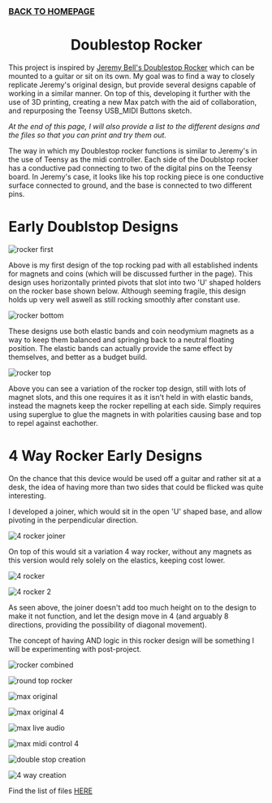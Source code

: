 ### [BACK TO HOMEPAGE](https://ejwilcoxprojects.github.io)

<h1 align="center">Doublestop Rocker</h1>


This project is inspired by [Jeremy Bell's Doublestop Rocker](https://www.youtube.com/watch?v=v0ewoMDygK0) which can be mounted to a guitar or sit on its own. My goal was to find a way to closely replicate Jeremy's original design, but provide several designs capable of working in a similar manner. On top of this, developing it further with the use of 3D printing, creating a new Max patch with the aid of collaboration, and repurposing the Teensy USB_MIDI Buttons sketch.

*At the end of this page, I will also provide a list to the different designs and the files so that you can print and try them out.*

The way in which my Doublestop rocker functions is similar to Jeremy's in the use of Teensy as the midi controller. Each side of the Doublstop rocker has a conductive pad connecting to two of the digital pins on the Teensy board. In Jeremy's case, it looks like his top rocking piece is one conductive surface connected to ground, and the base is connected to two different pins.

# Early Doublstop Designs

![rocker first](https://i.ibb.co/CzrPGDZ/Double-Stop-Rocker-Top-Variation-3-2022-Jul-31-10-47-06-AM-000-Customized-View6365680705-png-alpha.png)

Above is my first design of the top rocking pad with all established indents for magnets and coins (which will be discussed further in the page).
This design uses horizontally printed pivots that slot into two 'U' shaped holders on the rocker base shown below. Although seeming fragile, this design holds up very well aswell as still rocking smoothly after constant use. 

![rocker bottom](https://i.ibb.co/12x50jS/Rocker-base-design-dupe-2022-Jul-31-10-33-59-AM-000-Customized-View11890239674-png-alpha.png)

These designs use both elastic bands and coin neodymium magnets as a way to keep them balanced and springing back to a neutral floating position. The elastic bands can actually provide the same effect by themselves, and better as a budget build.

![rocker top](https://i.ibb.co/JRQ6S5J/Double-Stop-Rocker-Top-Variation-3-bar-2022-Jul-31-10-32-04-AM-000-Customized-View21107458359-png-al.png)

Above you can see a variation of the rocker top design, still with lots of magnet slots, and this one requires it as it isn't held in with elastic bands, instead the magnets keep the rocker repelling at each side. Simply requires using superglue to glue the magnets in with polarities causing base and top to repel against eachother.

# 4 Way Rocker Early Designs

On the chance that this device would be used off a guitar and rather sit at a desk, the idea of having more than two sides that could be flicked was quite interesting. 

I developed a joiner, which would sit in the open 'U' shaped base, and allow pivoting in the perpendicular direction.

![4 rocker joiner](https://i.ibb.co/SxdJfRG/Double-Stop-Rocker-joiner-2022-Jul-31-10-33-18-AM-000-Customized-View6896141530-png-alpha.png)

On top of this would sit a variation 4 way rocker, without any magnets as this version would rely solely on the elastics, keeping cost lower.

![4 rocker](https://i.ibb.co/w0r3HPX/Rocker-base-design-dupe-2-2022-Jul-31-10-36-46-AM-000-Customized-View1814049647-png-alpha.png)

![4 rocker 2](https://i.ibb.co/zsv0frX/Rocker-base-design-dupe-2-2022-Jul-31-10-38-13-AM-000-Customized-View3284865224-png-alpha.png)

As seen above, the joiner doesn't add too much height on to the design to make it not function, and let the design move in 4 (and arguably 8 directions, providing the possibility of diagonal movement).

The concept of having AND logic in this rocker design will be something I will be experimenting with post-project.

![rocker combined](https://i.ibb.co/syrTJrt/Rocker-base-design-dupe-bar-2022-Jul-31-10-31-40-AM-000-Customized-View23189622749-png-alpha.png)

![round top rocker](https://i.ibb.co/ncLxp2j/Double-Stop-Rocker-Top-Variation-3-bar-covered-2022-Jul-31-10-57-41-AM-000-Customized-View2094383060.png)





![max original](https://i.ibb.co/Xj3N65F/image-2022-08-01-132905863.png)

![max original 4](https://i.ibb.co/6n2dPTq/2nd-Patch.png)

![max live audio](https://i.ibb.co/Yy6F9Nd/3rd-Patch.png)

![max midi control 4](https://i.ibb.co/bBMXckN/4th-Patch.png)

![double stop creation](https://i.ibb.co/4Pf6RkM/DSC-3881.jpg)

![4 way creation](https://i.ibb.co/N7byqQV/DSC-3883.jpg)













Find the list of files [HERE](https://drive.google.com/drive/folders/1H8cQ9-BR39GN7Wlx6rk8J9TUlsvbFm7x?usp=sharing)
